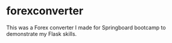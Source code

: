 # forexconverter
This was a Forex converter I made for Springboard bootcamp to demonstrate my Flask skills.
